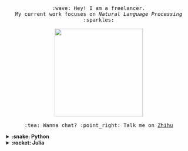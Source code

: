 <p align="center">
  <samp>
    :wave: Hey! I am a freelancer.
    <br>My current work focuses on <em>Natural Language Processing</em> :sparkles:<br><br>
    <img src="https://media.giphy.com/media/11e56tPCqD9kjK/giphy.gif" width="240px">
    <br><br>:tea: Wanna chat? :point_right: Talk me on <a href="https://www.zhihu.com/people/HaveTwoBrush">Zhihu</a>
  </samp>
</p>

<details>
  <summary><b>:snake: Python</b></summary>
  <br>

- 📦 [cn2an](https://github.com/Ailln/cn2an): 快速转化「中文数字」和「阿拉伯数字」。
- 📦 [en2an](https://github.com/Ailln/en2an): 快速转化「英文数字」和「阿拉伯数字」。
- 😏 [two](https://github.com/Ailln/two): 随机一句「中二」的台词！
- ✨ [ashe](https://github.com/Ailln/ashe): 一个 Python 语言的超级扩展。
- 🐢 [suo](https://github.com/Ailln/suo): 一个「中英文缩写转化」的工具包。
- 📻 [mulan](https://github.com/Ailln/mulan): 人类的本质之木兰诗「复读机」～
- 🔨 [torbjorn](https://github.com/Ailln/torbjorn): 提供一些实用的 Python 装饰器～

</details>
<details>
  <summary><b>:rocket: Julia</b></summary>
  <br>

- 👋 [Hey Julia](https://github.com/Ailln/hey-julia): Julia 语言入门。
- 📦 [Cn2An.jl](https://github.com/Ailln/Cn2An.jl): Convert Chinese Numerals To Arabic Numerals With Julia Language.

</details>

